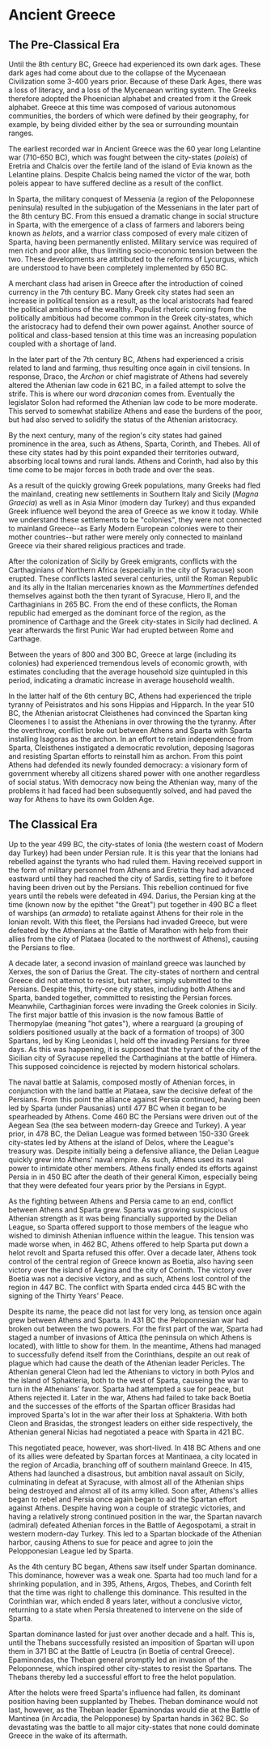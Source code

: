 # Ancient Greece
## The Pre-Classical Era 
Until the 8th century BC, Greece had experienced its own dark ages. These dark ages had come about due to the collapse of the Mycenaean Civilization some 3-400 years prior. Because of these Dark Ages, there was a loss of literacy, and a loss of the Mycenaean writing system. The Greeks therefore adopted the Phoenician alphabet and created from it the Greek alphabet. Greece at this time was composed of various autonomous communities, the borders of which were defined by their geography, for example, by being divided either by the sea or surrounding mountain ranges.

The earliest recorded war in Ancient Greece was the 60 year long Lelantine war (710-650 BC), which was fought between the city-states (*poleis*) of Eretria and Chalcis over the fertile land of the island of Evia known as the Lelantine plains. Despite Chalcis being named the victor of the war, both poleis appear to have suffered decline as a result of the conflict.

In Sparta, the military conquest of Messenia (a region of the Peloponnese peninsula) resulted in the subjugation of the Messenians in the later part of the 8th century BC. From this ensued a dramatic change in social structure in Sparta, with the emergence of a class of farmers and laborers being known as *helots*, and a warrior class composed of every male citizen of Sparta, having been permanently enlisted. Military service was required of men rich and poor alike, thus limiting socio-economic tension between the two. These developments are attrtibuted to the reforms of Lycurgus, which are understood to have been completely implemented by 650 BC.

A merchant class had arisen in Greece after the introduction of coined currency in the 7th century BC. Many Greek city states had seen an increase in political tension as a result, as the local aristocrats had feared the political ambitions of the wealthy. Populist rhetoric coming from the politically ambitious had become common in the Greek city-states, which the aristocracy had to defend their own power against. Another source of political and class-based tension at this time was an increasing population coupled with a shortage of land. 

In the later part of the 7th century BC, Athens had experienced a crisis related to land and farming, thus resulting once again in civil tensions. In response, Draco, the *Archon* or chief magistrate of Athens had severely altered the Athenian law code in 621 BC, in a failed attempt to solve the strife. This is where our word *draconian* comes from. Eventually the legislator Solon had reformed the Athenian law code to be more moderate. This served to somewhat stabilize Athens and ease the burdens of the poor, but had also served to solidify the status of the Athenian aristocracy. 

By the next century, many of the region's city states had gained prominence in the area, such as Athens, Sparta, Corinth, and Thebes. All of these city states had by this point expanded their territories outward, absorbing local towns and rural lands. Athens and Corinth, had also by this time come to be major forces in both trade and over the seas. 

As a result of the quickly growing Greek populations, many Greeks had fled the mainland, creating new settlements in Southern Italy and Sicily (*Magna Graecia*) as well as in Asia Minor (modern day Turkey) and thus expanded Greek influence well beyond the area of Greece as we know it today. While we understand these settlements to be "colonies", they were not connected to mainland Greece--as Early Modern European colonies were to their mother countries--but rather were merely only connected to mainland Greece via their shared religious practices and trade.

After the colonization of Sicily by Greek emigrants, conflicts with the Carthaginians of Northern Africa (especially in the city of Syracuse) soon erupted. These conflicts lasted several centuries, until the Roman Republic and its ally in the Italian mercenaries known as the *Mammertines* defended themselves against both the then tyrant of Syracuse, Hiero II, and the Carthaginians in 265 BC. From the end of these conflicts, the Roman republic had emerged as the dominant force of the region, as the prominence of Carthage and the Greek city-states in Sicily had declined. A year afterwards the first Punic War had erupted between Rome and Carthage. 

Between the years of 800 and 300 BC, Greece at large (including its colonies) had experienced tremendous levels of economic growth, with estimates concluding that the average household size quintupled in this period, indicating a dramatic increase in average household wealth.  

In the latter half of the 6th century BC, Athens had experienced the triple tyranny of Peisistratos and his sons Hippias and Hipparch. In the year 510 BC, the Athenian aristocrat Cleisthenes had convinced the Spartan king Cleomenes I to assist the Athenians in over throwing the the tyranny. After the overthrow, conflict broke out between Athens and Sparta with Sparta installing Isagoras as the archon. In an effort to retain independence from  Sparta, Cleisthenes instigated a democratic revolution, deposing Isagoras and resisting Spartan efforts to reinstall him as archon. From this point Athens had defended its newly founded democracy: a visionary form of government whereby all citizens shared power with one another regardless of social status. With democracy now being the Athenian way, many of the problems it had faced had been subsequently solved, and had paved the way for Athens to have its own Golden Age.

## The Classical Era
Up to the year 499 BC, the city-states of Ionia (the western coast of Modern day Turkey) had been under Persian rule. It is this year that the Ionians had rebelled against the tyrants who had ruled them. Having received support in the form of military personnel from Athens and Eretria they had advanced eastward until they had reached the city of Sardis, setting fire to it before having been driven out by the Persians. This rebellion continued for five years until the rebels were defeated in 494. Darius, the Persian king at the time (known now by the epithet "the Great") put together in 490 BC a fleet of warships (an *armada*) to retaliate against Athens for their role in the Ionian revolt. With this fleet, the Persians had invaded Greece, but were defeated by the Athenians at the Battle of Marathon with help from their allies from the city of Plataea (located to the northwest of Athens), causing the Persians to flee.

A decade later, a second invasion of mainland greece was launched by Xerxes, the son of Darius the Great. The city-states of northern and central Greece did not attemot to resist, but rather, simply submitted to the Persians. Despite this, thirty-one city states, including both Athens and Sparta, banded together, committed to resisting the Persian forces. Meanwhile, Carthaginian forces were invading the Greek colonies in Sicily. The first major battle of this invasion is the now famous Battle of Thermopylae (meaning "hot gates"), where a rearguard (a grouping of soldiers positioned usually at the back of a formation of troops) of 300 Spartans, led by King Leonidas I, held off the invading Persians for three days. As this was happening, it is supposed that the tyrant of the city of the Sicilian city of Syracuse repelled the Carthaginians at the battle of Himera. This supposed coincidence is rejected by modern historical scholars.

The naval battle at Salamis, composed mostly of Athenian forces, in conjunction with the land battle at Plataea, saw the decisive defeat of the Persians. From this point the alliance against Persia continued, having been led by Sparta (under Pausanias) until 477 BC when it began to be spearheaded by Athens. Come 460 BC the Persians were driven out of the Aegean Sea (the sea between modern-day Greece and Turkey). A year prior, in 478 BC, the Delian League was formed between 150-330 Greek city-states led by Athens at the island of Delos, where the League's treasury was. Despite initially being a defensive alliance, the Delian League quickly grew into Athens' naval empire. As such, Athens used its naval power to intimidate other members. Athens finally ended its efforts against Persia in in 450 BC after the death of their general Kimon, especially being that they were defeated four years prior by the Persians in Egypt.

As the fighting between Athens and Persia came to an end, conflict between Athens and Sparta grew. Sparta was growing suspicious of Athenian strength as it was being financially supported by the Delian League, so Sparta offered support to those members of the league who wished to diminish Athenian influence within the league. This tension was made worse when, in 462 BC, Athens offered to help Sparta put down a helot revolt and Sparta refused this offer. Over a decade later, Athens took control of the central region of Greece known as Boetia, also having seen victory over the island of Aegina and the city of Corinth. The victory over Boetia was not a decisive victory, and as such, Athens lost control of the region in 447 BC. The conflict with Sparta ended circa 445 BC with the signing of the Thirty Years' Peace. 

Despite its name, the peace did not last for very long, as tension once again grew between Athens and Sparta. In 431 BC the Peloponnesian war had broken out between the two powers. For the first part of the war, Sparta had staged a number of invasions of Attica (the peninsula on which Athens is located), with little to show for them. In the meantime, Athens had managed to successfully defend itself from the Corinthians, despite an out reak of plague which had cause the death of the Athenian leader Pericles. The Athenian general Cleon had led the Athenians to victory in both Pylos and the island of Sphakteria, both to the west of Sparta, causeing the war to turn in the Athenians' favor. Sparta had attempted a sue for peace, but Athens rejected it. Later in the war, Athens had failed to take back Boetia and the successes of the efforts of the Spartan officer Brasidas had improved Sparta's lot in the war after their loss at Sphakteria. With both Cleon and Brasidas, the strongest leaders on either side respectively, the Athenian general Nicias had negotiated a peace with Sparta in 421 BC. 

This negotiated peace, however, was short-lived. In 418 BC Athens and one of its allies were defeated by Spartan forces at Mantinaea, a city located in the region of Arcadia, branching off of southern mainland Greece. In 415, Athens had launched a disastrous, but ambition naval assault on Sicily, culminating in defeat at Syracuse, with almost all of the Athenian ships being destroyed and almost all of its army killed. Soon after, Athens's allies began to rebel and Persia once again began to aid the Spartan effort against Athens. Despite having won a couple of strategic victories, and having a relatively strong continued position in the war, the Spartan navarch (admiral) defeated Athenian forces in the Battle of Aegospotami, a strait in western modern-day Turkey. This led to a Spartan blockade of the Athenian harbor, causing Athens to sue for peace and agree to join the Pelopponesian League led by Sparta. 

As the 4th century BC began, Athens saw itself under Spartan dominance. This dominance, however was a weak one. Sparta had too much land for a shrinking population, and in 395, Athens, Argos, Thebes, and Corinth felt that the time was right to challenge this dominance. This resulted in the Corinthian war, which ended 8 years later, without a conclusive victor, returning to a state when Persia threatened to intervene on the side of Sparta. 

Spartan dominance lasted for just over another decade and a half. This is, until the Thebans successfully resisted an imposition of Spartan will upon them in 371 BC at the Battle of Leuctra (in Boetia of central Greece). Epaminondas, the Theban general promptly led an invasion of the Peloponnese, which inspired other city-states to resist the Spartans. The Thebans thereby led a successful effort to free the helot population. 

After the helots were freed Sparta's influence had fallen, its dominant position having been supplanted by Thebes. Theban dominance would not last, however, as the Theban leader Epaminondas would die at the Battle of Mantinea (in Arcadia, the Pelopponese) by Spartan hands in 362 BC. So devastating was the battle to all major city-states that none could dominate Greece in the wake of its aftermath.
